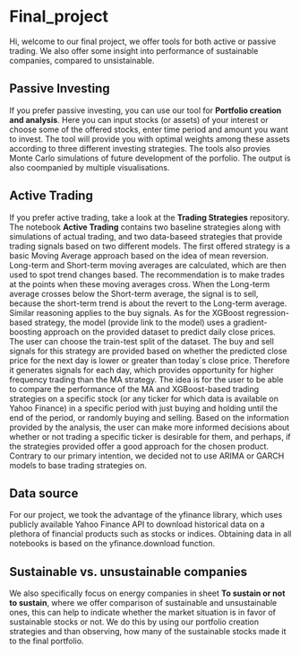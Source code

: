 # Final_project
Hi, welcome to our final project,
we offer tools for both active or passive trading. We also offer some insight into performance of sustainable companies, compared to unsistainable.

## Passive Investing
If you  prefer passive investing, you can use our tool for **Portfolio creation and analysis**. Here you can input stocks (or assets) of your interest or choose some of the offered stocks, enter time period and amount you want to invest. The tool will provide you with optimal weights among these assets according to three different investing strategies. The tools also provies Monte Carlo simulations of future development of the porfolio. The output is also coompanied by multiple visualisations.

## Active Trading
If you prefer active trading, take a look at the **Trading Strategies** repository. The notebook **Active Trading** contains two baseline strategies along with simulations of actual trading, and two data-baseed strategies that provide trading signals based on two different models. The first offered strategy is a basic Moving Average approach based on the idea of mean reversion. Long-term and Short-term moving averages are calculated, which are then used to spot trend changes based. The recommendation is to make trades at the points when these moving averages cross. When the Long-term average crosses below the Short-term average, the signal is to sell, because the short-term trend is about the revert to the Long-term average. Similar reasoning applies to the buy signals. As for the XGBoost regression-based strategy, the model (provide link to the model) uses a gradient-boosting approach on the provided dataset to predict daily close prices. The user can choose the train-test split of the dataset. The buy and sell signals for this strategy are provided based on whether the predicted close price for the next day is lower or greater than today´s close price. Therefore it generates signals for each day, which provides opportunity for higher frequency trading than the MA strategy. The idea is for the user to be able to compare the performance of the MA and XGBoost-based trading strategies on a specific stock (or any ticker for which data is available on Yahoo Finance) in a specific period with just buying and holding until the end of the period, or randomly buying and selling. Based on the information provided by the analysis, the user can make more informed decisions about whether or not trading a specific ticker is desirable for them, and perhaps, if the strategies provided offer a good approach for the chosen product. Contrary to our primary intention, we decided not to use ARIMA or GARCH models to base trading strategies on.

## Data source
For our project, we took the advantage of the yfinance library, which uses publicly available Yahoo Finance API to download historical data on a plethora of financial products such as stocks or indices. Obtaining data in all notebooks is based on the yfinance.download function.

## Sustainable vs. unsustainable companies
We also specifically focus on energy companies in sheet **To sustain or not to sustain**, where we offer comparison of sustainable and unsustainable ones, this can help to indicate whether the market situation is in favor of sustainable stocks or not. We do this by using our portfolio creation strategies and than observing, how many of the sustainable stocks made it to the final portfolio.




